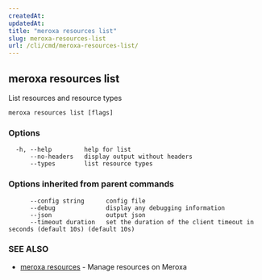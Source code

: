 ```yaml
---
createdAt: 
updatedAt: 
title: "meroxa resources list"
slug: meroxa-resources-list
url: /cli/cmd/meroxa-resources-list/
---
```

## meroxa resources list

List resources and resource types

```
meroxa resources list [flags]
```

### Options

```
  -h, --help         help for list
      --no-headers   display output without headers
      --types        list resource types
```

### Options inherited from parent commands

```
      --config string      config file
      --debug              display any debugging information
      --json               output json
      --timeout duration   set the duration of the client timeout in seconds (default 10s) (default 10s)
```

### SEE ALSO

* [meroxa resources](/cli/cmd/meroxa-resources/)	 - Manage resources on Meroxa

